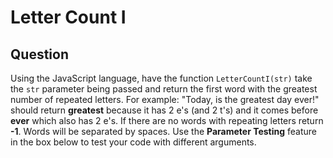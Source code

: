 # Letter Count I

## Question
Using the JavaScript language, have the function `LetterCountI(str)` take the `str` parameter being passed and return the first word with the greatest number of repeated letters.
For example: "Today, is the greatest day ever!" should return <b>greatest</b> because it has 2 e's (and 2 t's) and it comes before <b>ever</b> which also has 2 e's.
If there are no words with repeating letters return <b>-1</b>. Words will be separated by spaces.
Use the <b>Parameter Testing</b> feature in the box below to test your code with different arguments.